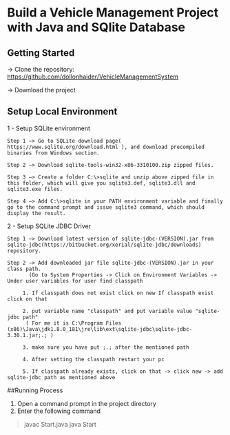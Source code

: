 # Build a Vehicle Management Project with Java and SQlite Database

## Getting Started

-> Clone the repository: https://github.com/dollonhaider/VehicleManagementSystem

-> Download the project

## Setup Local Environment

1 - Setup SQLite environment

	Step 1 −> Go to SQLite download page( https://www.sqlite.org/download.html ), and download precompiled binaries from Windows section.

	Step 2 −> Download sqlite-tools-win32-x86-3310100.zip zipped files.

	Step 3 −> Create a folder C:\>sqlite and unzip above zipped file in this folder, which will give you sqlite3.def, sqlite3.dll and sqlite3.exe files.

	Step 4 −> Add C:\>sqlite in your PATH environment variable and finally go to the command prompt and issue sqlite3 command, which should display the result.

2 - Setup SQLite JDBC Driver

	Step 1 −> Download latest version of sqlite-jdbc-(VERSION).jar from sqlite-jdbc(https://bitbucket.org/xerial/sqlite-jdbc/downloads) repository.

	Step 2 −> Add downloaded jar file sqlite-jdbc-(VERSION).jar in your class path.
		   (Go to System Properties -> Click on Environment Variables -> Under user variables for user find classpath 
		
		 1. If classpath does not exist click on new If classpath exist click on that 
		 
		 2. put variable name "classpath" and put variable value "sqlite-jdbc path"
	      ( For me it is C:\Program Files (x86)\Java\jdk1.8.0_181\jre\lib\ext\sqlite-jdbc\sqlite-jdbc-3.30.1.jar;.; )
		  
		 3. make sure you have put ;.; after the mentioned path
		 
		 4. After setting the classpath restart your pc
		 
		 5. If classpath already exists, click on that -> click new -> add sqlite-jdbc path as mentioned above
		 
##Running Process
 1. Open a command prompt in the project directory
 2. Enter the following command
 
  >javac Start.java
  >java Start
		 
	
		

